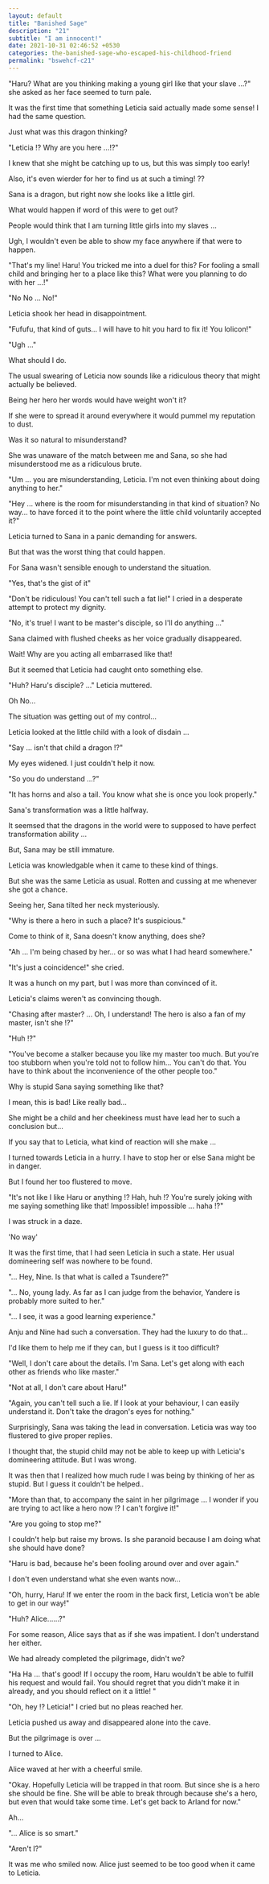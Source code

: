 ```yaml
---
layout: default
title: "Banished Sage"
description: "21"
subtitle: "I am innocent!"
date: 2021-10-31 02:46:52 +0530
categories: the-banished-sage-who-escaped-his-childhood-friend
permalink: "bswehcf-c21"
---
```


"Haru? What are you thinking making a young girl like that your slave ...?" she asked as her face seemed to turn pale.

It was the first time that something Leticia said actually made some sense! I had the same question. 

Just what was this dragon thinking?

"Leticia !? Why are you here ...!?" 

I knew that she might be catching up to us, but this was simply too early! 

Also, it's even wierder for her to find us at such a timing! ??

Sana is a dragon, but right now she looks like a little girl.

What would happen if word of this were to get out?

People would think that I am turning little girls into my slaves ...

Ugh, I wouldn't even be able to show my face anywhere if that were to happen. 

"That's my line! Haru! You tricked me into a duel for this? For fooling a small child and bringing her to a place like this? What were you planning to do with her ...!"

"No No ... No!"

Leticia shook her head in disappointment.

"Fufufu, that kind of guts... I will have to hit you hard to fix it! You lolicon!"

"Ugh ..." 

What should I do.

The usual swearing of Leticia now sounds like a ridiculous theory that might actually be believed.

Being her hero her words would have weight won't it?

If she were to spread it around everywhere it would pummel my reputation to dust. 

Was it so natural to misunderstand?

She was unaware of the match between me and Sana, so she had misunderstood me as a ridiculous brute. 

"Um ... you are misunderstanding, Leticia. I'm not even thinking about doing anything to her."

"Hey ... where is the room for misunderstanding in that kind of situation? No way... to have forced it to the point where the little child voluntarily accepted it?"

Leticia turned to Sana in a panic demanding for answers. 

But that was the worst thing that could happen.

For Sana wasn't sensible enough to understand the situation.

"Yes, that's the gist of it"

"Don't be ridiculous! You can't tell such a fat lie!" I cried in a desperate attempt to protect my dignity.

"No, it's true! I want to be master's disciple, so I'll do anything ..."

Sana claimed with flushed cheeks as her voice gradually disappeared.

Wait! Why are you acting all embarrased like that!

But it seemed that Leticia had caught onto something else.

"Huh? Haru's disciple? ..." Leticia muttered.

Oh No...

The situation was getting out of my control...

Leticia looked at the little child with a look of disdain ...

"Say ... isn't that child a dragon !?"

My eyes widened. I just couldn't help it now.

"So you do understand ...?"

"It has horns and also a tail. You know what she is once you look properly." 

Sana's transformation was a little halfway.

It seemsed that the dragons in the world were to supposed to have perfect transformation ability ...

But, Sana may be still immature. 

Leticia was knowledgable when it came to these kind of things. 

But she was the same Leticia as usual. Rotten and cussing at me whenever she got a chance.

Seeing her, Sana tilted her neck mysteriously. 

"Why is there a hero in such a place? It's suspicious."

Come to think of it, Sana doesn't know anything, does she?

"Ah ... I'm being chased by her... or so was what I had heard somewhere."

"It's just a coincidence!" she cried. 

It was a hunch on my part, but I was more than convinced of it.

Leticia's claims weren't as convincing though.

"Chasing after master? ... Oh, I understand! The hero is also a fan of my master, isn't she !?"

"Huh !?"

"You've become a stalker because you like my master too much. But you're too stubborn when you're told not to follow him... You can't do that. You have to think about the inconvenience of the other people too." 

Why is stupid Sana saying something like that? 

I mean, this is bad! Like really bad...

She might be a child and her cheekiness must have lead her to such a conclusion but...

If you say that to Leticia, what kind of reaction will she make ... 

I turned towards Leticia in a hurry. I have to stop her or else Sana might be in danger.

But I found her too flustered to move. 

"It's not like I like Haru or anything !? Hah, huh !? You're surely joking with me saying something like that! Impossible! impossible ... haha ​​!?" 

I was struck in a daze.

'No way'

It was the first time, that I had seen Leticia in such a state. Her usual domineering self was nowhere to be found. 

"... Hey, Nine. Is that what is called a Tsundere?"

"... No, young lady. As far as I can judge from the behavior, Yandere is probably more suited to her."

"... I see, it was a good learning experience." 

Anju and Nine had such a conversation. They had the luxury to do that...

I'd like them to help me if they can, but I guess is it too difficult? 

"Well, I don't care about the details. I'm Sana. Let's get along with each other as friends who like master."

"Not at all, I don't care about Haru!"

"Again, you can't tell such a lie. If I look at your behaviour, I can easily understand it. Don't take the dragon's eyes for nothing." 

Surprisingly, Sana was taking the lead in conversation. Leticia was way too flustered to give proper replies.

I thought that, the stupid child may not be able to keep up with Leticia's domineering attitude. But I was wrong. 

It was then that I realized how much rude I was being by thinking of her as stupid. But I guess it couldn't be helped.. 

"More than that, to accompany the saint in her pilgrimage ... I wonder if you are trying to act like a hero now !? I can't forgive it!"

"Are you going to stop me?"

I couldn't help but raise my brows. Is she paranoid because I am doing what she should have done?

"Haru is bad, because he's been fooling around over and over again." 

I don't even understand what she even wants now...

"Oh, hurry, Haru! If we enter the room in the back first, Leticia won't be able to get in our way!"

"Huh? Alice……?" 

For some reason, Alice says that as if she was impatient. I don't understand her either.

We had already completed the pilgrimage, didn't we? 

"Ha Ha ... that's good! If I occupy the room, Haru wouldn't be able to fulfill his request and would fail. You should regret that you didn't make it in already, and you should reflect on it a little! "

"Oh, hey !? Leticia!" I cried but no pleas reached her.

Leticia pushed us away and disappeared alone into the cave.

But the pilgrimage is over ... 

I turned to Alice.

Alice waved at her with a cheerful smile. 

"Okay. Hopefully Leticia will be trapped in that room. But since she is a hero she should be fine. She will be able to break through because she's a hero, but even that would take some time. Let's get back to Arland for now."

Ah...

"... Alice is so smart."

"Aren't I?" 

It was me who smiled now. Alice just seemed to be too good when it came to Leticia. 





